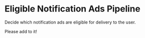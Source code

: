 # Eligible Notification Ads Pipeline

Decide which notification ads are eligible for delivery to the user.

Please add to it!
